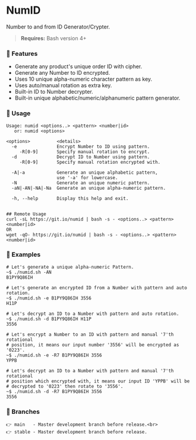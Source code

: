 # NumID
Number to and from ID Generator/Crypter.<br>

> <b>Requires:</b> Bash version 4+

### 🎈 Features
* Generate any product's unique order ID with cipher.
* Generate any Number to ID encrypted.
* Uses 10 unique alpha-numeric character pattern as key.
* Uses auto/manual rotation as extra key.
* Built-in ID to Number decrypter.
* Built-in unique alphabetic/numeric/alphanumeric pattern generator.

### 🎈 Usage
```console
Usage: numid <options..> <pattern> <number|id>
   or: numid <options>

<options>          <details>
  -e               Encrypt Number to ID using pattern.
     -R[0-9]       Specify manual rotation to encrypt.
  -d               Decrypt ID to Number using pattern.
     -R[0-9]       Specify manual rotation encrypted with.
     
  -A|-a            Generate an unique alphabetic pattern, 
                   use '-a' for lowercase.
  -N               Generate an unique numeric pattern.
  -aN|-AN|-NA|-Na  Generate an unique alpha-numeric pattern.
  
  -h, --help       Display this help and exit.
  
  
## Remote Usage
curl -sL https://git.io/numid | bash -s - <options..> <pattern> <number|id>
OR
wget -qO- https://git.io/numid | bash -s - <options..> <pattern> <number|id>

```

### 🎈 Examples
```shell
# Let's generate a unique alpha-numeric Pattern.
~$ ./numid.sh -AN
B1PY9Q86IH

# Let's generate an encrypted ID from a Number with pattern and auto rotation.
~$ ./numid.sh -e B1PY9Q86IH 3556
H11P

# Let's decrypt an ID to a Number with pattern and auto rotation.
~$ ./numid.sh -d B1PY9Q86IH H11P
3556

# Let's encrypt a Number to an ID with pattern and manual '7'th rotational
# position, it means our input number '3556' will be encrypted as '0223'.
~$ ./numid.sh -e -R7 B1PY9Q86IH 3556
YPPB

# Let's decrypt an ID to a Number with pattern and manual '7'th rotational
# position which encrypted with, it means our input ID 'YPPB' will be
# decrypted to '0223' then rotate to '3556'.
~$ ./numid.sh -d -R7 B1PY9Q86IH 3556
3556

```

### 🎈 Branches
```
👉 main   - Master development branch before release.<br>
👉 stable - Master development branch before release.
```
